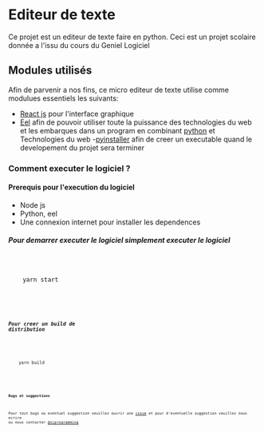 # Editeur de texte

Ce projet est un editeur de texte faire en python. Ceci est un projet scolaire donnée a l'issu du cours du Geniel Logiciel


## Modules utilisés

Afin de parvenir a nos fins, ce micro editeur de texte utilise comme modulues essentiels les suivants:

- [React js](https://reactjs.org/) pour l'interface graphique
- [Eel](https://github.com/ChrisKnott/Eel) afin de pouvoir utiliser toute la puissance des technologies du web et les embarques dans un program en combinant            [python](#) et Technologies du web
-[pyinstaller](https://pypi.org/project/pyinstaller/) afin de creer un executable quand le developement du projet sera terminer


### Comment executer le logiciel ?

#### Prerequis pour l'execution du logiciel

- Node js
- Python, eel
- Une connexion internet pour installer les dependences

##### Pour demarrer executer le logiciel simplement executer le logiciel 
<code>
  <pre>
    yarn start 
  </pre>
<code/>
  
##### Pour creer un build de distribution

<code>
  <pre>
    yarn build 
  </pre>
<code/>


#### Bugs et suggestions

Pour tout bugs ou eventuel suggestion veuillez ouvrir une [issue](#) et pour d'eventuelle suggestion veuillez 
nous ecrire ou nous contacter [@siprogramming](https://github.com/SiProgramming)
